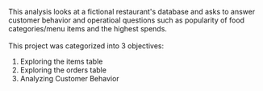 This analysis looks at a fictional restaurant's database and asks to answer customer behavior and operatioal questions such as popularity of food categories/menu items and the highest spends. </br>
<br/>
This project was categorized into 3 objectives: <br/>
1. Exploring the items table
2. Exploring the orders table
3. Analyzing Customer Behavior <br/>
